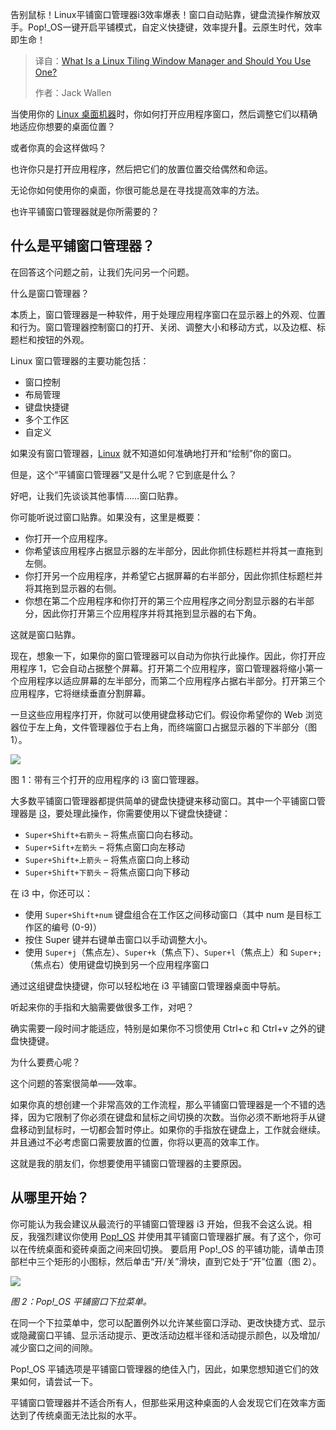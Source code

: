 
<!--
title: 什么是Linux平铺窗口管理器，你应该使用它吗？
cover: https://cdn.thenewstack.io/media/2025/03/c3d1f8c3-child-5578046_1280.jpg
summary: 告别鼠标！Linux平铺窗口管理器i3效率爆表！窗口自动贴靠，键盘流操作解放双手。Pop!\_OS一键开启平铺模式，自定义快捷键，效率提升🚀。云原生时代，效率即生命！
-->

告别鼠标！Linux平铺窗口管理器i3效率爆表！窗口自动贴靠，键盘流操作解放双手。Pop!\_OS一键开启平铺模式，自定义快捷键，效率提升🚀。云原生时代，效率即生命！

> 译自：[What Is a Linux Tiling Window Manager and Should You Use One?](https://thenewstack.io/what-is-a-linux-tiling-window-manager-and-should-you-use-one/)
> 
> 作者：Jack Wallen

当使用你的 [Linux 桌面机器](https://thenewstack.io/choosing-a-linux-distribution/)时，你如何打开应用程序窗口，然后调整它们以精确地适应你想要的桌面位置？

或者你真的会这样做吗？

也许你只是打开应用程序，然后把它们的放置位置交给偶然和命运。

无论你如何使用你的桌面，你很可能总是在寻找提高效率的方法。

也许平铺窗口管理器就是你所需要的？

## 什么是平铺窗口管理器？

在回答这个问题之前，让我们先问另一个问题。

什么是窗口管理器？

本质上，窗口管理器是一种软件，用于处理应用程序窗口在显示器上的外观、位置和行为。窗口管理器控制窗口的打开、关闭、调整大小和移动方式，以及边框、标题栏和按钮的外观。

Linux 窗口管理器的主要功能包括：

- 窗口控制
- 布局管理
- 键盘快捷键
- 多个工作区
- 自定义

如果没有窗口管理器，[Linux](https://thenewstack.io/introduction-to-linux-operating-system/) 就不知道如何准确地打开和“绘制”你的窗口。

但是，这个“平铺窗口管理器”又是什么呢？它到底是什么？

好吧，让我们先谈谈其他事情……窗口贴靠。

你可能听说过窗口贴靠。如果没有，这里是概要：

- 你打开一个应用程序。
- 你希望该应用程序占据显示器的左半部分，因此你抓住标题栏并将其一直拖到左侧。
- 你打开另一个应用程序，并希望它占据屏幕的右半部分，因此你抓住标题栏并将其拖到显示器的右侧。
- 你想在第二个应用程序和你打开的第三个应用程序之间分割显示器的右半部分，因此你打开第三个应用程序并将其拖到显示器的右下角。

这就是窗口贴靠。

现在，想象一下，如果你的窗口管理器可以自动为你执行此操作。因此，你打开应用程序 1，它会自动占据整个屏幕。打开第二个应用程序，窗口管理器将缩小第一个应用程序以适应屏幕的左半部分，而第二个应用程序占据右半部分。打开第三个应用程序，它将继续垂直分割屏幕。

一旦这些应用程序打开，你就可以使用键盘移动它们。假设你希望你的 Web 浏览器位于左上角，文件管理器位于右上角，而终端窗口占据显示器的下半部分（图 1）。

![](https://cdn.thenewstack.io/media/2025/03/4d2edd11-i3windowmanager.jpg)

图 1：带有三个打开的应用程序的 i3 窗口管理器。

大多数平铺窗口管理器都提供简单的键盘快捷键来移动窗口。其中一个平铺窗口管理器是 [i3](https://i3wm.org/)，要处理此操作，你需要使用以下键盘快捷键：

- `Super+Shift+右箭头` – 将焦点窗口向右移动。
- `Super+Sift+左箭头` – 将焦点窗口向左移动
- `Super+Shift+上箭头` – 将焦点窗口向上移动
- `Super+Shift+下箭头` – 将焦点窗口向下移动

在 i3 中，你还可以：

- 使用 `Super+Shift+num` 键盘组合在工作区之间移动窗口（其中 num 是目标工作区的编号 (0-9)）
- 按住 Super 键并右键单击窗口以手动调整大小。
- 使用 `Super+j`（焦点左）、`Super+k`（焦点下）、`Super+l`（焦点上）和 `Super+;`（焦点右）使用键盘切换到另一个应用程序窗口

通过这组键盘快捷键，你可以轻松地在 i3 平铺窗口管理器桌面中导航。

听起来你的手指和大脑需要做很多工作，对吧？

确实需要一段时间才能适应，特别是如果你不习惯使用 Ctrl+c 和 Ctrl+v 之外的键盘快捷键。

为什么要费心呢？

这个问题的答案很简单——效率。

如果你真的想创建一个非常高效的工作流程，那么平铺窗口管理器是一个不错的选择，因为它限制了你必须在键盘和鼠标之间切换的次数。当你必须不断地将手从键盘移动到鼠标时，一切都会暂时停止。如果你的手指放在键盘上，工作就会继续。并且通过不必考虑窗口需要放置的位置，你将以更高的效率工作。

这就是我的朋友们，你想要使用平铺窗口管理器的主要原因。

## 从哪里开始？

你可能认为我会建议从最流行的平铺窗口管理器 i3 开始，但我不会这么说。相反，我强烈建议你使用 [Pop!_OS](https://thenewstack.io/pop_os-one-of-the-best-linux-distros-for-creators-of-all-types/) 并使用其平铺窗口管理器扩展。有了这个，你可以在传统桌面和瓷砖桌面之间来回切换。
要启用 Pop!_OS 的平铺功能，请单击顶部栏中三个矩形的小图标，然后单击“开/关”滑块，直到它处于“开”位置（图 2）。

![](https://cdn.thenewstack.io/media/2025/03/207ce70c-tiling1.jpg)

*图 2：Pop!_OS 平铺窗口下拉菜单。*

在同一个下拉菜单中，您可以配置例外以允许某些窗口浮动、更改快捷方式、显示或隐藏窗口平铺、显示活动提示、更改活动边框半径和活动提示颜色，以及增加/减少窗口之间的间隙。

Pop!_OS 平铺选项是平铺窗口管理器的绝佳入门，因此，如果您想知道它们的效果如何，请尝试一下。

平铺窗口管理器并不适合所有人，但那些采用这种桌面的人会发现它们在效率方面达到了传统桌面无法比拟的水平。